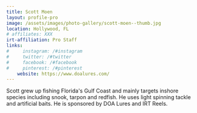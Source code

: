 ```yaml
---
title: Scott Moen 
layout: profile-pro
image: /assets/images/photo-gallery/scott-moen--thumb.jpg
location: Hollywood, FL
# affiliates: XXX
irt-affiliation: Pro Staff
links:
#     instagram: /#instagram
#     twitter: /#twitter
#     facebook: /#facebook
#     pinterest: /#pinterest
    website: https://www.doalures.com/
---
```


Scott grew up fishing Florida's Gulf Coast and mainly targets inshore species including snook, tarpon and redfish. He uses light spinning tackle and artificial baits. He is sponsored by DOA Lures and IRT Reels.